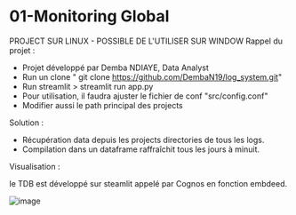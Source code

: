 # 01-Monitoring Global

PROJECT SUR LINUX - POSSIBLE DE L'UTILISER SUR WINDOW 
Rappel du projet :

* Projet développé par Demba NDIAYE, Data Analyst
* Run un clone " git clone https://github.com/DembaN19/log_system.git"
* Run streamlit > streamlit run app.py
* Pour utilisation, il faudra ajuster le fichier de conf "src/config.conf"
* Modifier aussi le path principal des projects



Solution :

* Récupération data depuis les projects directories de tous les logs.
* Compilation dans un dataframe raffraîchit tous les jours à minuit.

Visualisation :

le TDB est développé sur steamlit appelé par Cognos en fonction embdeed.


![image](https://github.com/user-attachments/assets/2df9435d-05a3-4d8d-b412-fc04edc98f45)


